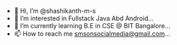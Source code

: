 - 👋 Hi, I’m @shashikanth-m-s
- 👀 I’m interested in Fullstack Java Abd Android...
- 🌱 I’m currently learning B.E in CSE @ BIT Bangalore...
- 📫 How to reach me  smsonsocialmedia@gmail.com...

<!---
shashikanth-m-s/shashikanth-m-s is a ✨ special ✨ repository because its `README.md` (this file) appears on your GitHub profile.
You can click the Preview link to take a look at your changes.
--->

